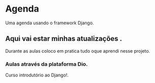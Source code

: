 # Agenda
Uma agenda usando o framework Django.
##  Aqui vai estar minhas atualizações .
Durante as aulas coloco em pratica tudo oque aprendi nesse projeto.

### Aulas através da plataforma Dio.
Curso introdutório ao Django!.
